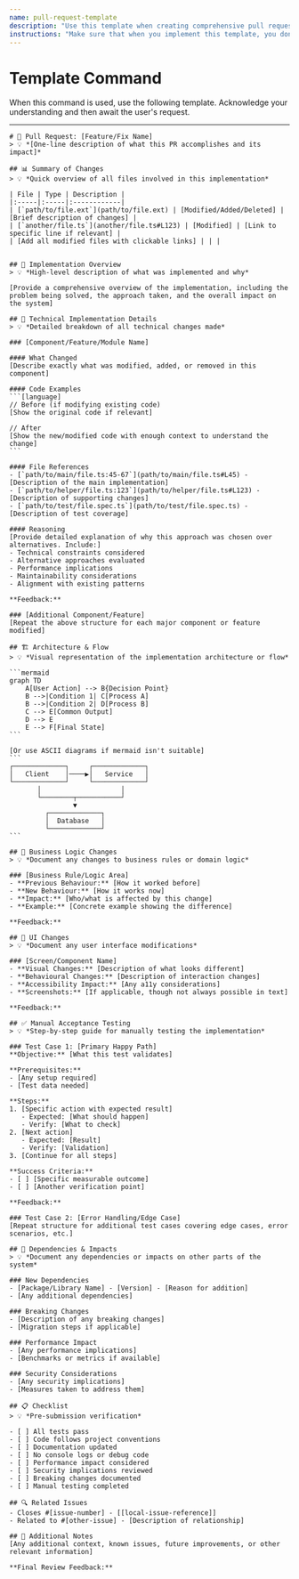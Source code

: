 ```yaml
---
name: pull-request-template
description: "Use this template when creating comprehensive pull request documentation for code review. Provides structured format for technical implementation details, reasoning, and acceptance testing."
instructions: "Make sure that when you implement this template, you don't include these instructions or any other front matter from this template in your work. Output should always and only be the markdown part outside of the front matter. Never include any tags like <example>, <commentary>, or similar tags - these serve only to increase clarity about implementation. Always use single [ ] brackets to indicate instructions the implementer should follow. When referencing other documents from this project, use wikilinks format [[filename-wikilink-example]] to reference them. Do not include the file extension or path."
---
```

# Template Command

When this command is used, use the following template. Acknowledge your understanding and then await the user's request.

---

````````````
# 🔀 Pull Request: [Feature/Fix Name]
> 💡 *[One-line description of what this PR accomplishes and its impact]*

## 📊 Summary of Changes
> 💡 *Quick overview of all files involved in this implementation*

| File | Type | Description |
|:-----|:-----|:------------|
| [`path/to/file.ext`](path/to/file.ext) | [Modified/Added/Deleted] | [Brief description of changes] |
| [`another/file.ts`](another/file.ts#L123) | [Modified] | [Link to specific line if relevant] |
| [Add all modified files with clickable links] | | |


## 🎯 Implementation Overview
> 💡 *High-level description of what was implemented and why*

[Provide a comprehensive overview of the implementation, including the problem being solved, the approach taken, and the overall impact on the system]

## 🔧 Technical Implementation Details
> 💡 *Detailed breakdown of all technical changes made*

### [Component/Feature/Module Name]

#### What Changed
[Describe exactly what was modified, added, or removed in this component]

#### Code Examples
```[language]
// Before (if modifying existing code)
[Show the original code if relevant]

// After
[Show the new/modified code with enough context to understand the change]
```

#### File References
- [`path/to/main/file.ts:45-67`](path/to/main/file.ts#L45) - [Description of the main implementation]
- [`path/to/helper/file.ts:123`](path/to/helper/file.ts#L123) - [Description of supporting changes]
- [`path/to/test/file.spec.ts`](path/to/test/file.spec.ts) - [Description of test coverage]

#### Reasoning
[Provide detailed explanation of why this approach was chosen over alternatives. Include:]
- Technical constraints considered
- Alternative approaches evaluated
- Performance implications
- Maintainability considerations
- Alignment with existing patterns

**Feedback:**

### [Additional Component/Feature]
[Repeat the above structure for each major component or feature modified]

## 🏗️ Architecture & Flow
> 💡 *Visual representation of the implementation architecture or flow*

```mermaid
graph TD
    A[User Action] --> B{Decision Point}
    B -->|Condition 1| C[Process A]
    B -->|Condition 2| D[Process B]
    C --> E[Common Output]
    D --> E
    E --> F[Final State]
```

[Or use ASCII diagrams if mermaid isn't suitable]
```
┌─────────────┐     ┌─────────────┐
│   Client    │────▶│   Service   │
└─────────────┘     └─────────────┘
       │                    │
       └────────┬───────────┘
                ▼
         ┌─────────────┐
         │  Database   │
         └─────────────┘
```

## 💼 Business Logic Changes
> 💡 *Document any changes to business rules or domain logic*

### [Business Rule/Logic Area]
- **Previous Behaviour:** [How it worked before]
- **New Behaviour:** [How it works now]
- **Impact:** [Who/what is affected by this change]
- **Example:** [Concrete example showing the difference]

**Feedback:**

## 🎨 UI Changes
> 💡 *Document any user interface modifications*

### [Screen/Component Name]
- **Visual Changes:** [Description of what looks different]
- **Behavioural Changes:** [Description of interaction changes]
- **Accessibility Impact:** [Any a11y considerations]
- **Screenshots:** [If applicable, though not always possible in text]

**Feedback:**

## ✅ Manual Acceptance Testing
> 💡 *Step-by-step guide for manually testing the implementation*

### Test Case 1: [Primary Happy Path]
**Objective:** [What this test validates]

**Prerequisites:**
- [Any setup required]
- [Test data needed]

**Steps:**
1. [Specific action with expected result]
   - Expected: [What should happen]
   - Verify: [What to check]
2. [Next action]
   - Expected: [Result]
   - Verify: [Validation]
3. [Continue for all steps]

**Success Criteria:**
- [ ] [Specific measurable outcome]
- [ ] [Another verification point]

**Feedback:**

### Test Case 2: [Error Handling/Edge Case]
[Repeat structure for additional test cases covering edge cases, error scenarios, etc.]

## 🔗 Dependencies & Impacts
> 💡 *Document any dependencies or impacts on other parts of the system*

### New Dependencies
- [Package/Library Name] - [Version] - [Reason for addition]
- [Any additional dependencies]

### Breaking Changes
- [Description of any breaking changes]
- [Migration steps if applicable]

### Performance Impact
- [Any performance implications]
- [Benchmarks or metrics if available]

### Security Considerations
- [Any security implications]
- [Measures taken to address them]

## 📋 Checklist
> 💡 *Pre-submission verification*

- [ ] All tests pass
- [ ] Code follows project conventions
- [ ] Documentation updated
- [ ] No console logs or debug code
- [ ] Performance impact considered
- [ ] Security implications reviewed
- [ ] Breaking changes documented
- [ ] Manual testing completed

## 🔍 Related Issues
- Closes #[issue-number] - [[local-issue-reference]]
- Related to #[other-issue] - [Description of relationship]

## 📝 Additional Notes
[Any additional context, known issues, future improvements, or other relevant information]

**Final Review Feedback:**
````````````
